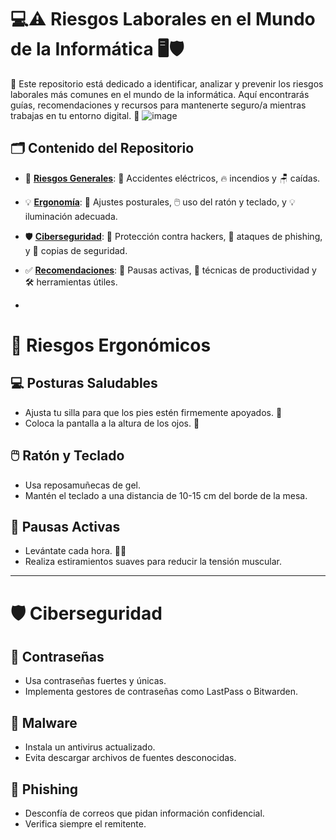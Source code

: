 # 💻⚠️ Riesgos Laborales en el Mundo de la Informática 🖥️🛡️

👋  Este repositorio está dedicado a identificar, analizar y prevenir los riesgos laborales más comunes en el mundo de la informática. Aquí encontrarás guías, recomendaciones y recursos para mantenerte seguro/a mientras trabajas en tu entorno digital. 🌟
![image](https://github.com/user-attachments/assets/35f50d18-22ab-4591-925c-99efeade37da)

## 🗂️ Contenido del Repositorio

- 📂 **[Riesgos Generales](docs/riesgos_generales.md)**: 🔌 Accidentes eléctricos, 🔥 incendios y 🪑 caídas.
- 💡 **[Ergonomía](docs/riesgos_ergonomicos.md)**: 💺 Ajustes posturales, 🖱️ uso del ratón y teclado, y 💡 iluminación adecuada.
- 🛡️ **[Ciberseguridad](docs/ciberseguridad.md)**: 🔐 Protección contra hackers, 📛 ataques de phishing, y 🔄 copias de seguridad.
- ✅ **[Recomendaciones](docs/recomendaciones.md)**: 🧘 Pausas activas, 🎯 técnicas de productividad y 🛠️ herramientas útiles.

- 
# 💺 Riesgos Ergonómicos

## 💻 Posturas Saludables
- Ajusta tu silla para que los pies estén firmemente apoyados. 🦶  
- Coloca la pantalla a la altura de los ojos. 👀  

## 🖱️ Ratón y Teclado
- Usa reposamuñecas de gel.  
- Mantén el teclado a una distancia de 10-15 cm del borde de la mesa.  

## 🧘 Pausas Activas
- Levántate cada hora. 🚶‍♀️  
- Realiza estiramientos suaves para reducir la tensión muscular.  

---
# 🛡️ Ciberseguridad

## 🔐 Contraseñas
- Usa contraseñas fuertes y únicas.  
- Implementa gestores de contraseñas como LastPass o Bitwarden.  

## 👾 Malware
- Instala un antivirus actualizado.  
- Evita descargar archivos de fuentes desconocidas.  

## 📧 Phishing
- Desconfía de correos que pidan información confidencial.  
- Verifica siempre el remitente.  


